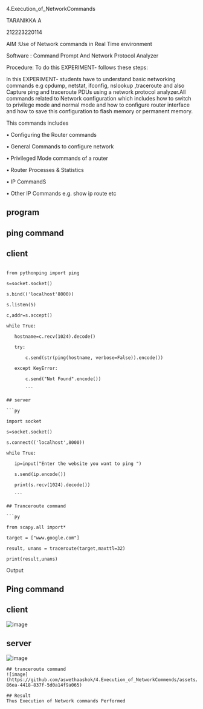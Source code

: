  4.Execution_of_NetworkCommands
 
 TARANIKKA A
 
 212223220114

 AIM :Use of Network commands in Real Time environment

 Software : Command Prompt And Network Protocol Analyzer
 
 Procedure: 
 To do this EXPERIMENT- follows these steps:
 
 In this EXPERIMENT- students have to understand basic networking commands e.g
 cpdump, netstat, ifconfig, nslookup ,traceroute and also Capture ping and traceroute PDUs
 using a network protocol analyzer.All commands related to Network configuration which includes how to switch to privilege
 mode and normal mode and how to configure router interface and how to save this configuration to flash memory or permanent memory.
 
 This commands includes
 
 • Configuring the Router commands
 
 • General Commands to configure network
 
 • Privileged Mode commands of a router
 
• Router Processes & Statistics
 
• IP CommandS

 • Other IP Commands e.g. show ip route etc
## program
 ## ping command
 ## client
 
 ```import socket 
 
from pythonping import ping 

s=socket.socket() 

s.bind(('localhost'8000)) 

s.listen(5) 

c,addr=s.accept() 

while True: 

    hostname=c.recv(1024).decode() 
    
    try: 
    
        c.send(str(ping(hostname, verbose=False)).encode()) 
        
    except KeyError: 
    
        c.send("Not Found".encode())
        
        ```
        
 ## server
 
 ```py

 import socket

s=socket.socket()

s.connect(('localhost',8000))

while True:

    ip=input("Enter the website you want to ping ")

    s.send(ip.encode())

    print(s.recv(1024).decode())

    ```

 ## Tranceroute command

 ```py

 from scapy.all import*

target = ["www.google.com"]

result, unans = traceroute(target,maxttl=32)

print(result,unans)
```

Output

## Ping command

## client
![image](https://github.com/aswethaashok/4.Execution_of_NetworkCommends/assets/149987410/f38cc423-7fbc-4d7c-84ad-9955709037c4)

## server
![image](https://github.com/aswethaashok/4.Execution_of_NetworkCommends/assets/149987410/ef30a767-f917-494b-b793-41b1c66a66e4)
```
## tranceroute command
![image](https://github.com/aswethaashok/4.Execution_of_NetworkCommends/assets/149987410/8dc43da5-86ea-4418-837f-5d0a14f9a065)

## Result
Thus Execution of Network commands Performed
